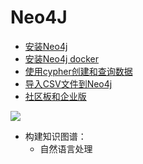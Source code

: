 # Neo4J


* [安装Neo4j](docs/install.md)
* [安装Neo4j docker](docs/install_docker.md)
* [使用cypher创建和查询数据](docs/create_data_with_cypher.md)
* [导入CSV文件到Neo4j](docs/import.md)
* [社区板和企业版](docs/vs.md)





![](./assets/2020-02-14-11-40-42.png)


* 构建知识图谱：
  * 自然语言处理